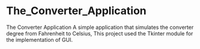 # The_Converter_Application
The Converter Application A simple application that simulates the converter degree from Fahrenheit to Celsius, This project used the Tkinter module for the implementation of GUI.
